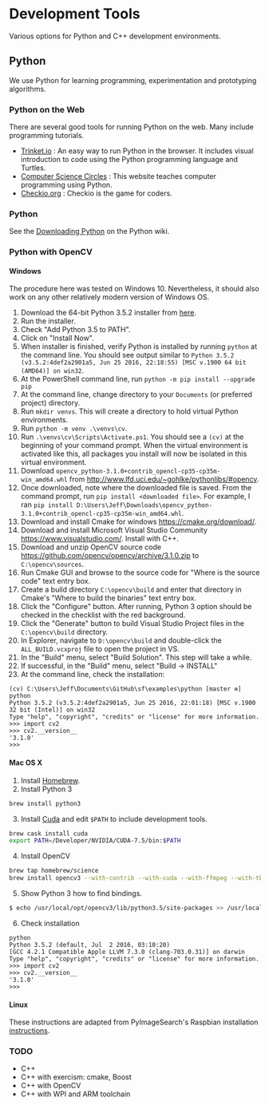 # Development Tools

Various options for Python and C++ development environments.

## Python

We use Python for learning programming, experimentation and prototyping algorithms.

### Python on the Web

There are several good tools for running Python on the web. Many include programming tutorials.

- [Trinket.io](https://trinket.io) : An easy way to run Python in the browser. It includes visual introduction to code using the Python programming language and Turtles.
- [Computer Science Circles](http://cscircles.cemc.uwaterloo.ca/) : This website teaches computer programming using Python.
- [Checkio.org](https://checkio.org) : Checkio is the game for coders.

### Python

See the [Downloading Python](https://wiki.python.org/moin/BeginnersGuide/Download) on the Python wiki.

### Python with OpenCV

#### Windows

The procedure here was tested on Windows 10\. Nevertheless, it should also work on any other relatively modern version of Windows OS.

1. Download the 64-bit Python 3.5.2 installer from [here](https://www.python.org/ftp/python/3.5.2/python-3.5.2-amd64.exe).
2. Run the installer.
3. Check "Add Python 3.5 to PATH".
4. Click on "Install Now".
5. When installer is finished, verify Python is installed by running `python` at the command line. You should see output similar to `Python 3.5.2 (v3.5.2:4def2a2901a5, Jun 25 2016, 22:18:55) [MSC v.1900 64 bit (AMD64)] on win32`.
6. At the PowerShell command line, run `python -m pip install --upgrade pip`
7. At the command line, change directory to your `Documents` (or preferred project) directory.
8. Run `mkdir venvs`. This will create a directory to hold virtual Python environments.
9. Run `python -m venv .\venvs\cv`.
10. Run `.\venvs\cv\Scripts\Activate.ps1`. You should see a `(cv)` at the beginning of your command prompt. When the virtual environment is activated like this, all packages you install will now be isolated in this virtual environment.
11. Download `opencv_python-3.1.0+contrib_opencl-cp35-cp35m-win_amd64.whl` from <http://www.lfd.uci.edu/~gohlke/pythonlibs/#opencv>.
12. Once downloaded, note where the downloaded file is saved. From the command prompt, run `pip install <downloaded file>`. For example, I ran `pip install D:\Users\Jeff\Downloads\opencv_python-3.1.0+contrib_opencl-cp35-cp35m-win_amd64.whl`.
13. Download and install Cmake for windows <https://cmake.org/download/>.
14. Download and install Microsoft Visual Studio Community <https://www.visualstudio.com/>. Install with C++.
15. Download and unzip OpenCV source code <https://github.com/opencv/opencv/archive/3.1.0.zip> to `C:\opencv\sources`.
16. Run Cmake GUI and browse to the source code for "Where is the source code" text entry box.
17. Create a build directory `C:\opencv\build` and enter that directory in Cmake's "Where to build the binaries" text entry box.
18. Click the "Configure" button. After running, Python 3 option should be checked in the checklist with the red background.
19. Click the "Generate" button to build Visual Studio Project files in the `C:\opencv\build` directory.
20. In Explorer, navigate to `D:\opencv\build` and double-click the `ALL_BUILD.vcxproj` file to open the project in VS.
21. In the "Build" menu, select "Build Solution". This step will take a while.
22. If successful, in the "Build" menu, select "Build -> INSTALL"
23. At the command line, check the installation:

  ```
  (cv) C:\Users\Jeff\Documents\GitHub\sf\examples\python [master ≡] python
  Python 3.5.2 (v3.5.2:4def2a2901a5, Jun 25 2016, 22:01:18) [MSC v.1900 32 bit (Intel)] on win32
  Type "help", "copyright", "credits" or "license" for more information.
  >>> import cv2
  >>> cv2.__version__
  '3.1.0'
  >>>
  ```

#### Mac OS X

1. Install [Homebrew](http://brew.sh).
2. Install Python 3

  ```sh
  brew install python3
  ```

3. Install [Cuda](https://developer.nvidia.com/cuda-downloads) and edit `$PATH` to include development tools.

  ```sh
  brew cask install cuda
  export PATH=/Developer/NVIDIA/CUDA-7.5/bin:$PATH
  ```

4. Install OpenCV

  ```sh
  brew tap homebrew/science
  brew install opencv3 --with-contrib --with-cuda --with-ffmpeg --with-tbb --with-qt5 --c++11 --with-python3
  ```

5. Show Python 3 how to find bindings.

  ```sh
  $ echo /usr/local/opt/opencv3/lib/python3.5/site-packages >> /usr/local/lib/python3.5/site-packages/opencv3.pth
  ```

6. Check installation

  ```
  python
  Python 3.5.2 (default, Jul  2 2016, 03:10:20)
  [GCC 4.2.1 Compatible Apple LLVM 7.3.0 (clang-703.0.31)] on darwin
  Type "help", "copyright", "credits" or "license" for more information.
  >>> import cv2
  >>> cv2.__version__
  '3.1.0'
  >>>
  ```

  #### Linux

These instructions are adapted from PyImageSearch's Raspbian installation [instructions](http://www.pyimagesearch.com/2016/04/18/install-guide-raspberry-pi-3-raspbian-jessie-opencv-3/).

### TODO

- C++
- C++ with exercism: cmake, Boost
- C++ with OpenCV
- C++ with WPI and ARM toolchain
